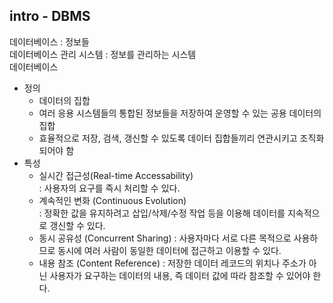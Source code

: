 ## intro - DBMS
데이터베이스 : 정보들  
데이터베이스 관리 시스템 : 정보를 관리하는 시스템  
데이터베이스
- 정의
    - 데이터의 집합
    - 여러 응용 시스템들의 통합된 정보들을 저장하여 운영할 수 있는 공용 데이터의 집합
    - 효율적으로 저장, 검색, 갱신할 수 있도록 데이터 집합들끼리 연관시키고 조직화되어야 함
- 특성
    - 실시간 접근성(Real-time Accessability)  
     : 사용자의 요구를 즉시 처리할 수 있다.
    - 계속적인 변화 (Continuous Evolution)  
     : 정확한 값을 유지하려고 삽입/삭제/수정 작업 등을 이용해 데이터를 지속적으로 갱신할 수 있다.
    - 동시 공유성 (Concurrent Sharing)
     : 사용자마다 서로 다른 목적으로 사용하므로 동시에 여러 사람이 동일한 데이터에 접근하고 이용할 수 있다.
    - 내용 참조 (Content Reference)
     : 저장한 데이터 레코드의 위치나 주소가 아닌 사용자가 요구하는 데이터의 내용, 즉 데이터 값에 따라 참조할 수 있어야 한다.